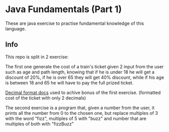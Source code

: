 # Java Fundamentals (Part 1)

These are java exercise to practise fundamental knowledge of this language.
## Info
This repo is split in 2 exercise: 

The first one generate the cost of a train's ticket given 2 input from the user such as age and path length, knowing that if he is under 18 he will get a discount of 20%, if he is over 65 they will get 40% discount, while if his age is between 18 and 65 he will have to pay the full prized ticket.

[Decimal format docs](https://www.baeldung.com/java-decimalformat) used to achive bonus of the first exercise. (formatted cost of the ticket with only 2 decimals)

The second exercise is a program that, given a number from the user, it prints all the number from 0 to the chosen one, but replace multiples of 3 with the word "fizz", multiples of 5 with "buzz" and number that are multiples of both with "fizzBuzz"

